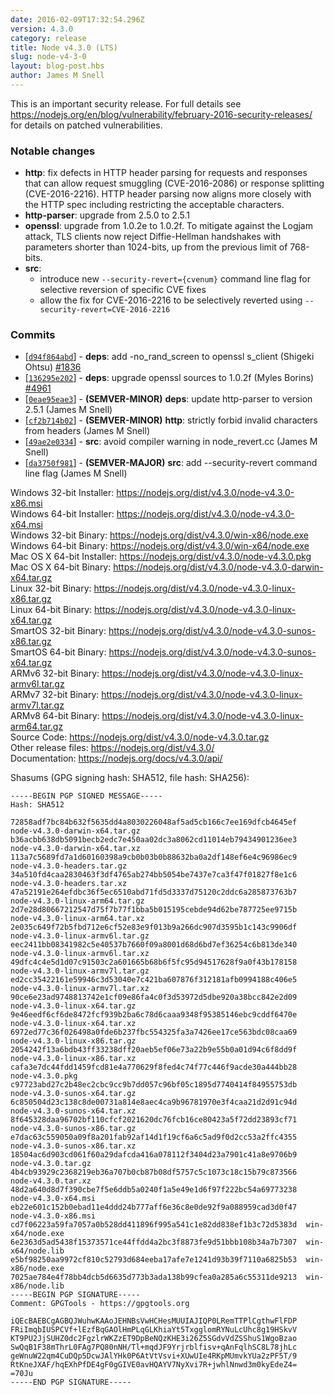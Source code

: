 ```yaml
---
date: 2016-02-09T17:32:54.296Z
version: 4.3.0
category: release
title: Node v4.3.0 (LTS)
slug: node-v4-3-0
layout: blog-post.hbs
author: James M Snell
---
```


This is an important security release. For full details see https://nodejs.org/en/blog/vulnerability/february-2016-security-releases/ for details on patched vulnerabilities.

### Notable changes

* **http**: fix defects in HTTP header parsing for requests and responses that can allow request smuggling (CVE-2016-2086) or response splitting (CVE-2016-2216). HTTP header parsing now aligns more closely with the HTTP spec including restricting the acceptable characters.
* **http-parser**: upgrade from 2.5.0 to 2.5.1
* **openssl**: upgrade from 1.0.2e to 1.0.2f. To mitigate against the Logjam attack, TLS clients now reject Diffie-Hellman handshakes with parameters shorter than 1024-bits, up from the previous limit of 768-bits.
* **src**:
  - introduce new `--security-revert={cvenum}` command line flag for selective reversion of specific CVE fixes
  - allow the fix for CVE-2016-2216 to be selectively reverted using `--security-revert=CVE-2016-2216`

### Commits

* [[`d94f864abd`](https://github.com/nodejs/node/commit/d94f864abd0933c125afeb84b6f72ec709c63b43)] - **deps**: add -no_rand_screen to openssl s_client (Shigeki Ohtsu) [#1836](https://github.com/nodejs/node/pull/1836)
* [[`136295e202`](https://github.com/nodejs/node/commit/136295e202)] - **deps**: upgrade openssl sources to 1.0.2f (Myles Borins) [#4961](https://github.com/nodejs/node/pull/4961)
* [[`0eae95eae3`](https://github.com/nodejs/node/commit/0eae95eae3)] - **(SEMVER-MINOR)** **deps**: update http-parser to version 2.5.1 (James M Snell)
* [[`cf2b714b02`](https://github.com/nodejs/node/commit/cf2b714b02)] - **(SEMVER-MINOR)** **http**: strictly forbid invalid characters from headers (James M Snell)
* [[`49ae2e0334`](https://github.com/nodejs/node/commit/49ae2e0334)] - **src**: avoid compiler warning in node_revert.cc (James M Snell)
* [[`da3750f981`](https://github.com/nodejs/node/commit/da3750f981)] - **(SEMVER-MAJOR)** **src**: add --security-revert command line flag (James M Snell)

Windows 32-bit Installer: https://nodejs.org/dist/v4.3.0/node-v4.3.0-x86.msi<br>
Windows 64-bit Installer: https://nodejs.org/dist/v4.3.0/node-v4.3.0-x64.msi<br>
Windows 32-bit Binary: https://nodejs.org/dist/v4.3.0/win-x86/node.exe<br>
Windows 64-bit Binary: https://nodejs.org/dist/v4.3.0/win-x64/node.exe<br>
Mac OS X 64-bit Installer: https://nodejs.org/dist/v4.3.0/node-v4.3.0.pkg<br>
Mac OS X 64-bit Binary: https://nodejs.org/dist/v4.3.0/node-v4.3.0-darwin-x64.tar.gz<br>
Linux 32-bit Binary: https://nodejs.org/dist/v4.3.0/node-v4.3.0-linux-x86.tar.gz<br>
Linux 64-bit Binary: https://nodejs.org/dist/v4.3.0/node-v4.3.0-linux-x64.tar.gz<br>
SmartOS 32-bit Binary: https://nodejs.org/dist/v4.3.0/node-v4.3.0-sunos-x86.tar.gz<br>
SmartOS 64-bit Binary: https://nodejs.org/dist/v4.3.0/node-v4.3.0-sunos-x64.tar.gz<br>
ARMv6 32-bit Binary: https://nodejs.org/dist/v4.3.0/node-v4.3.0-linux-armv6l.tar.gz<br>
ARMv7 32-bit Binary: https://nodejs.org/dist/v4.3.0/node-v4.3.0-linux-armv7l.tar.gz<br>
ARMv8 64-bit Binary: https://nodejs.org/dist/v4.3.0/node-v4.3.0-linux-arm64.tar.gz<br>
Source Code: https://nodejs.org/dist/v4.3.0/node-v4.3.0.tar.gz<br>
Other release files: https://nodejs.org/dist/v4.3.0/<br>
Documentation: https://nodejs.org/docs/v4.3.0/api/

Shasums (GPG signing hash: SHA512, file hash: SHA256):

```
-----BEGIN PGP SIGNED MESSAGE-----
Hash: SHA512

72858adf7bc84b632f5635dd4a8030226048af5ad5cb166c7ee169dfcb4645ef  node-v4.3.0-darwin-x64.tar.gz
b36acbb638db5091becb2edc7e450aa02dc3a8062cd11014eb79434901236ee3  node-v4.3.0-darwin-x64.tar.xz
113a7c5689fd7a1d60160398a9cb0b03b0b88632ba0a2df148ef6e4c96986ec9  node-v4.3.0-headers.tar.gz
34a510fd4caa2830463f3df4765ab274bb5054be7437e7ca3f47f01827f8e1c6  node-v4.3.0-headers.tar.xz
47a52191e264efdbc36f5ec6510abd71fd5d3337d75120c2ddc6a285873763b7  node-v4.3.0-linux-arm64.tar.gz
2d7e28d80667212547d75f7b77f1bba5b015195cebde94d62be787725ee9715b  node-v4.3.0-linux-arm64.tar.xz
2e035c649f72b5fbd712e6cf52e83e9f013b9a266dc907d3595b1c143c9906df  node-v4.3.0-linux-armv6l.tar.gz
eec2411bb08341982c5e40537b7660f09a8001d68d6bd7ef36254c6b813de340  node-v4.3.0-linux-armv6l.tar.xz
49dfc4c4e5d1d07c91503c2a601665b68b6f5fc95d94517628f9a0f43b178158  node-v4.3.0-linux-armv7l.tar.gz
ed2cc35422161e59946c3d53040e7c421ba607876f312181afb0994188c406e5  node-v4.3.0-linux-armv7l.tar.xz
90ce6e23ad9748813742e1cf09e86fa4c0f3d53972d5dbe920a38bcc842e2d09  node-v4.3.0-linux-x64.tar.gz
9e46eedf6cf6de8472fcf939b2ba6c78d6caaa9348f95385146ebc9cddf6470e  node-v4.3.0-linux-x64.tar.xz
6972ed77c36f026498a0fde6b237fbc554325fa3a7426ee17ce563bdc08caa69  node-v4.3.0-linux-x86.tar.gz
2054242f13a6bdb43ff33238dff20aeb5ef06e73a22b9e55b0a01d94c6f8dd9f  node-v4.3.0-linux-x86.tar.xz
cafa3e7dc44fdd1459fcd81e4a770629f8fed4c74f77c446f9acde30a444bb28  node-v4.3.0.pkg
c97723abd27c2b48ec2cbc9cc9b7dd057c96bf05c1895d7740414f84955753db  node-v4.3.0-sunos-x64.tar.gz
6c850504d23c138c8de00731a814e8aec4ca9b96781970e3f4caa21d2d91c94d  node-v4.3.0-sunos-x64.tar.xz
8f645328daa96702bf110cfcf2021620dc76fcb16ce80423a5f72dd23893cf71  node-v4.3.0-sunos-x86.tar.gz
e7dac63c559050a09f8a201fab92af14d1f19cf6a6c5ad9f0d2cc53a2ffc4355  node-v4.3.0-sunos-x86.tar.xz
18504ac6d903cd061f60a29dafcda416a078112f3404d23a7901c41a8e9706b9  node-v4.3.0.tar.gz
4b4cb93929c2368219eb36a707b0cb87b08df5757c5c1073c18c15b79c873566  node-v4.3.0.tar.xz
48d2a640d8d7f390cbe7f5e6ddb5a0240f1a5e49e1d6f97f222bc54a69773238  node-v4.3.0-x64.msi
eb22e601c152b0ebad11e4ddd24b777aff6e36c8e0de92f9a088959cad3d0f47  node-v4.3.0-x86.msi
cd7f06223a59fa7057a0b528dd411896f995a541c1e82dd838ef1b3c72d5383d  win-x64/node.exe
6e2363d5ad5438f15373571ce44ffdd4a2bc3f8873fe9d51bbb108b34a7b7307  win-x64/node.lib
e5bf98250aa9972cf810c52793d684eeba17afe7e1241d93b39f7110a6825b53  win-x86/node.exe
7025ae784e4f78bb4dcb5d6635d773b3ada138b99cfea0a285a6c55311de9213  win-x86/node.lib
-----BEGIN PGP SIGNATURE-----
Comment: GPGTools - https://gpgtools.org

iQEcBAEBCgAGBQJWuhwKAAoJEHNBsVwHCHesMUUIAJIQP0LRemTTPlCgthwFlFDP
FRiImqbIUSPCVf+lEzfBqGAOlHmPLqGLKhiaYt5TxgglomRYNuLcUhc8g19HSkvV
KT9PU2JjSUHZ0dc2FgzlrWKZzET9DpBeNQzKHE3i26Z5SGdvVdZSShuS1WgoBzao
SwQqB1F38mThrL0FAg7PQ80nNH/Tl+mqdJF9Yrjrblfisv+qAnFqlhSC8L78jhLc
geWnuW22qm4CuDQp5DcwJAlYHk0P6AtVtVsvi+XUwUIe4RKpMUmvkYUa2zPF5T/9
RtKneJXAF/hqEXhPfDE4gF0gGIVE0avHQAYV7NyXvi7R+jwhlNnwd3m0kyEdeZ4=
=70Ju
-----END PGP SIGNATURE-----

```
